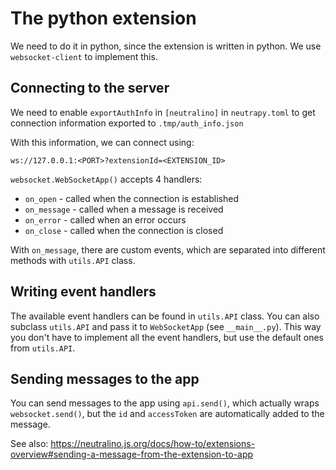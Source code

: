 # The python extension

We need to do it in python, since the extension is written in python. We use `websocket-client` to implement this.

## Connecting to the server

We need to enable `exportAuthInfo` in `[neutralino]` in `neutrapy.toml` to get connection information exported to `.tmp/auth_info.json`

With this information, we can connect using:

```
ws://127.0.0.1:<PORT>?extensionId=<EXTENSION_ID>
```

`websocket.WebSocketApp()` accepts 4 handlers:

- `on_open` - called when the connection is established
- `on_message` - called when a message is received
- `on_error` - called when an error occurs
- `on_close` - called when the connection is closed

With `on_message`, there are custom events, which are separated into different methods with `utils.API` class.

## Writing event handlers

The available event handlers can be found in `utils.API` class. You can also subclass `utils.API` and pass it to `WebSocketApp` (see `__main__.py`).  This way you don't have to implement all the event handlers, but use the default ones from `utils.API`.

## Sending messages to the app

You can send messages to the app using `api.send()`, which actually wraps `websocket.send()`, but the `id` and `accessToken` are automatically added to the message.

See also: https://neutralino.js.org/docs/how-to/extensions-overview#sending-a-message-from-the-extension-to-app
